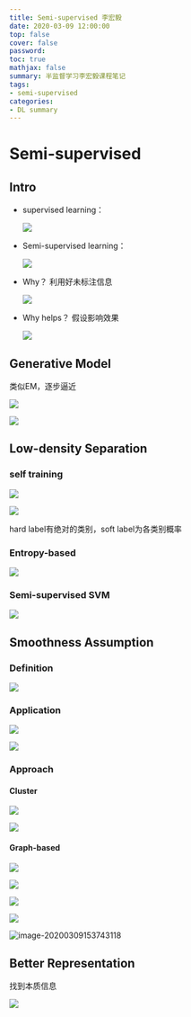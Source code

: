 ```yaml
---
title: Semi-supervised 李宏毅
date: 2020-03-09 12:00:00
top: false
cover: false
password:
toc: true
mathjax: false
summary: 半监督学习李宏毅课程笔记
tags:
- semi-supervised
categories:
- DL summary
---
```




# Semi-supervised

## Intro

- supervised learning：

  ![](image-20200309144949140.png)

- Semi-supervised learning：

  ![](image-20200309145015366.png)

- Why？ 利用好未标注信息

  ![](image-20200309145102909.png)

- Why helps？ 假设影响效果

  ![](image-20200309145258396.png)

## Generative Model

类似EM，逐步逼近

![](image-20200309150057821.png)

![](image-20200309150307629.png)

## Low-density Separation

### self training

![](image-20200309150526844.png)

![](image-20200309150912805.png)

hard label有绝对的类别，soft label为各类别概率

### Entropy-based

![](image-20200309151321244.png)

### Semi-supervised SVM

![](image-20200309151833922.png)

## Smoothness Assumption

### Definition

![](image-20200309152101626.png)

### Application

![](image-20200309152253696.png)

![](image-20200309152411421.png)

### Approach

#### Cluster

![](image-20200309152450444.png)

![](image-20200309152649530.png)

#### Graph-based

![](image-20200309152829189.png)

![](image-20200309153144204.png)

 ![](image-20200309153417329.png)

![](image-20200309153554298.png)

![image-20200309153743118](image-20200309153743118.png)

## Better Representation

找到本质信息

![](image-20200309154008397.png)



